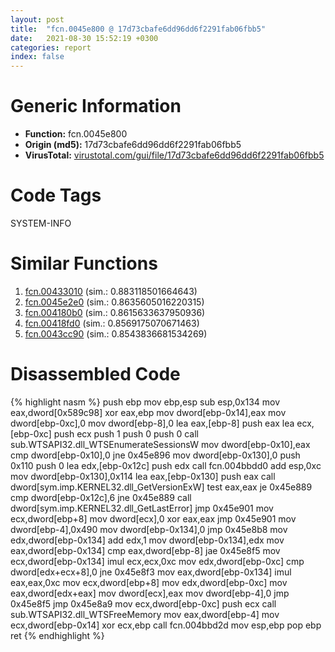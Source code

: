 ```yaml
---
layout: post
title:  "fcn.0045e800 @ 17d73cbafe6dd96dd6f2291fab06fbb5"
date:   2021-08-30 15:52:19 +0300
categories: report
index: false
---
```


# Generic Information
- **Function:** fcn.0045e800
- **Origin (md5):** 17d73cbafe6dd96dd6f2291fab06fbb5
- **VirusTotal:** [virustotal.com/gui/file/17d73cbafe6dd96dd6f2291fab06fbb5][virustotal_ref]

# Code Tags
<span class="tag" id="SYSTEM-INFO">SYSTEM-INFO</span>


# Similar Functions

1. [fcn.00433010][similar_1_ref] (sim.: 0.883118501664643)
2. [fcn.0045e2e0][similar_2_ref] (sim.: 0.8635605016220315)
3. [fcn.004180b0][similar_3_ref] (sim.: 0.8615633637950936)
4. [fcn.00418fd0][similar_4_ref] (sim.: 0.8569175070671463)
5. [fcn.0043cc90][similar_5_ref] (sim.: 0.8543836681534269)


# Disassembled Code

{% highlight nasm %}
push ebp
mov ebp,esp
sub esp,0x134
mov eax,dword[0x589c98]
xor eax,ebp
mov dword[ebp-0x14],eax
mov dword[ebp-0xc],0
mov dword[ebp-8],0
lea eax,[ebp-8]
push eax
lea ecx,[ebp-0xc]
push ecx
push 1
push 0
push 0
call sub.WTSAPI32.dll_WTSEnumerateSessionsW
mov dword[ebp-0x10],eax
cmp dword[ebp-0x10],0
jne 0x45e896
mov dword[ebp-0x130],0
push 0x110
push 0
lea edx,[ebp-0x12c]
push edx
call fcn.004bbdd0
add esp,0xc
mov dword[ebp-0x130],0x114
lea eax,[ebp-0x130]
push eax
call dword[sym.imp.KERNEL32.dll_GetVersionExW]
test eax,eax
je 0x45e889
cmp dword[ebp-0x12c],6
jne 0x45e889
call dword[sym.imp.KERNEL32.dll_GetLastError]
jmp 0x45e901
mov ecx,dword[ebp+8]
mov dword[ecx],0
xor eax,eax
jmp 0x45e901
mov dword[ebp-4],0x490
mov dword[ebp-0x134],0
jmp 0x45e8b8
mov edx,dword[ebp-0x134]
add edx,1
mov dword[ebp-0x134],edx
mov eax,dword[ebp-0x134]
cmp eax,dword[ebp-8]
jae 0x45e8f5
mov ecx,dword[ebp-0x134]
imul ecx,ecx,0xc
mov edx,dword[ebp-0xc]
cmp dword[edx+ecx+8],0
jne 0x45e8f3
mov eax,dword[ebp-0x134]
imul eax,eax,0xc
mov ecx,dword[ebp+8]
mov edx,dword[ebp-0xc]
mov eax,dword[edx+eax]
mov dword[ecx],eax
mov dword[ebp-4],0
jmp 0x45e8f5
jmp 0x45e8a9
mov ecx,dword[ebp-0xc]
push ecx
call sub.WTSAPI32.dll_WTSFreeMemory
mov eax,dword[ebp-4]
mov ecx,dword[ebp-0x14]
xor ecx,ebp
call fcn.004bbd2d
mov esp,ebp
pop ebp
ret 
{% endhighlight %}


[similar_1_ref]: /report/fcn.00433010@279a61b1e76da49531f1f16fd1102a2d
[similar_2_ref]: /report/fcn.0045e2e0@17d73cbafe6dd96dd6f2291fab06fbb5
[similar_3_ref]: /report/fcn.004180b0@279a61b1e76da49531f1f16fd1102a2d
[similar_4_ref]: /report/fcn.00418fd0@279a61b1e76da49531f1f16fd1102a2d
[similar_5_ref]: /report/fcn.0043cc90@17d73cbafe6dd96dd6f2291fab06fbb5
[virustotal_ref]: https://www.virustotal.com/gui/file/17d73cbafe6dd96dd6f2291fab06fbb5